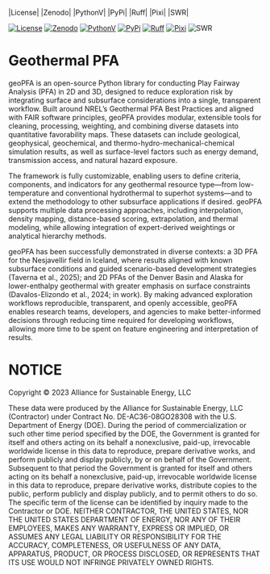 
|License| |Zenodo| |PythonV| |PyPi| |Ruff| |Pixi| |SWR|

[License]: https://img.shields.io/badge/License-BSD_3--Clause-orange.svg
[Zenodo]: https://zenodo.org/badge/DOI/10.5281/zenodo.17316283.svg
[PythonV]: https://badge.fury.io/py/NREL-geoPFA.svg
[PyPi]: https://img.shields.io/pypi/pyversions/NREL-geoPFA.svg
[Ruff]: https://img.shields.io/endpoint?url=https://raw.githubusercontent.com/astral-sh/ruff/main/assets/badge/v2.json
[Pixi]: https://img.shields.io/endpoint?url=https://raw.githubusercontent.com/prefix-dev/pixi/main/assets/badge/v0.json
[SWR]: https://img.shields.io/badge/SWR--25--73_-blue?label=NREL

[![License](https://img.shields.io/badge/License-BSD_3--Clause-orange.svg)](https://opensource.org/licenses/BSD-3-Clause)
[![Zenodo](https://zenodo.org/badge/DOI/10.5281/zenodo.17316283.svg)](https://doi.org/10.5281/zenodo.17316283)
[![PythonV](https://badge.fury.io/py/NREL-geoPFA.svg)](https://pypi.org/project/NREL-geoPFA/)
[![PyPi](https://img.shields.io/pypi/pyversions/NREL-geoPFA.svg)](https://pypi.org/project/NREL-geoPFA/)
[![Ruff](https://img.shields.io/endpoint?url=https://raw.githubusercontent.com/astral-sh/ruff/main/assets/badge/v2.json)](https://github.com/astral-sh/ruff)
[![Pixi](https://img.shields.io/endpoint?url=https://raw.githubusercontent.com/prefix-dev/pixi/main/assets/badge/v0.json)](https://pixi.sh)
![SWR](https://img.shields.io/badge/SWR--25--73_-blue?label=NREL)

# Geothermal PFA

geoPFA is an open-source Python library for conducting Play Fairway Analysis
(PFA) in 2D and 3D, designed to reduce exploration risk by integrating surface
and subsurface considerations into a single, transparent workflow. Built around
NREL’s Geothermal PFA Best Practices and aligned with FAIR software principles,
geoPFA provides modular, extensible tools for cleaning, processing, weighting,
and combining diverse datasets into quantitative favorability maps. These
datasets can include geological, geophysical, geochemical, and
thermo-hydro-mechanical-chemical simulation results, as well as surface-level
factors such as energy demand, transmission access, and natural hazard
exposure.

The framework is fully customizable, enabling users to define criteria,
components, and indicators for any geothermal resource type—from
low-temperature and conventional hydrothermal to superhot systems—and to extend
the methodology to other subsurface applications if desired. geoPFA supports multiple data
processing approaches, including interpolation, density mapping, distance-based
scoring, extrapolation, and thermal modeling, while allowing integration of
expert-derived weightings or analytical hierarchy methods. 

geoPFA has been successfully demonstrated in diverse contexts: a 3D PFA for
the Nesjavellir field in Iceland, where results aligned with known subsurface
conditions and guided scenario-based development strategies (Taverna et al.,
2025); and 2D PFAs of the Denver Basin and Alaska for lower-enthalpy geothermal
with greater emphasis on surface constraints (Davalos-Elizondo et al., 2024;
in work). By making advanced exploration workflows reproducible, transparent,
and openly accessible, geoPFA enables research teams, developers, and agencies
to make better-informed decisions through reducing time required for developing 
workflows, allowing more time to be spent on feature engineering and interpretation 
of results.

# NOTICE

Copyright © 2023 Alliance for Sustainable Energy, LLC

These data were produced by the Alliance for Sustainable Energy, LLC
(Contractor) under Contract No. DE-AC36-08GO28308 with the U.S. Department of
Energy (DOE). During the period of commercialization or such other time period
specified by the DOE, the Government is granted for itself and others acting on
its behalf a nonexclusive, paid-up, irrevocable worldwide license in this data
to reproduce, prepare derivative works, and perform publicly and display
publicly, by or on behalf of the Government. Subsequent to that period the
Government is granted for itself and others acting on its behalf a
nonexclusive, paid-up, irrevocable worldwide license in this data to reproduce,
prepare derivative works, distribute copies to the public, perform publicly and
display publicly, and to permit others to do so. The specific term of the
license can be identified by inquiry made to the Contractor or DOE. NEITHER
CONTRACTOR, THE UNITED STATES, NOR THE UNITED STATES DEPARTMENT OF ENERGY, NOR
ANY OF THEIR EMPLOYEES, MAKES ANY WARRANTY, EXPRESS OR IMPLIED, OR ASSUMES ANY
LEGAL LIABILITY OR RESPONSIBILITY FOR THE ACCURACY, COMPLETENESS, OR USEFULNESS
OF ANY DATA, APPARATUS, PRODUCT, OR PROCESS DISCLOSED, OR REPRESENTS THAT ITS
USE WOULD NOT INFRINGE PRIVATELY OWNED RIGHTS.
